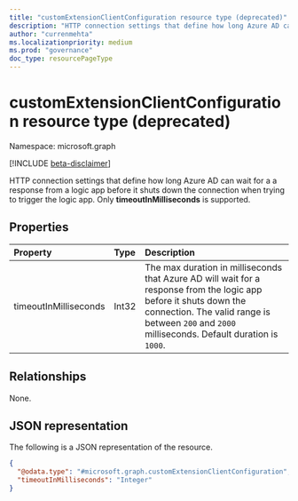 ```yaml
---
title: "customExtensionClientConfiguration resource type (deprecated)"
description: "HTTP connection settings that define how long Azure AD can wait for a a response from a logic app before it shuts down the connection. Only timeoutInMilliseconds is supported."
author: "currenmehta"
ms.localizationpriority: medium
ms.prod: "governance"
doc_type: resourcePageType
---
```


# customExtensionClientConfiguration resource type (deprecated)

Namespace: microsoft.graph

[!INCLUDE [beta-disclaimer](../../includes/beta-disclaimer.md)]

HTTP connection settings that define how long Azure AD can wait for a a response from a logic app before it shuts down the connection when trying to trigger the logic app. Only **timeoutInMilliseconds** is supported.

## Properties
|Property|Type|Description|
|:---|:---|:---|
|timeoutInMilliseconds|Int32|The max duration in milliseconds that Azure AD will wait for a response from the logic app before it shuts down the connection. The valid range is between `200` and `2000` milliseconds. Default duration is `1000`.|

## Relationships
None.

## JSON representation
The following is a JSON representation of the resource.
<!-- {
  "blockType": "resource",
  "@odata.type": "microsoft.graph.customExtensionClientConfiguration"
}
-->
``` json
{
  "@odata.type": "#microsoft.graph.customExtensionClientConfiguration",
  "timeoutInMilliseconds": "Integer"
}
```

